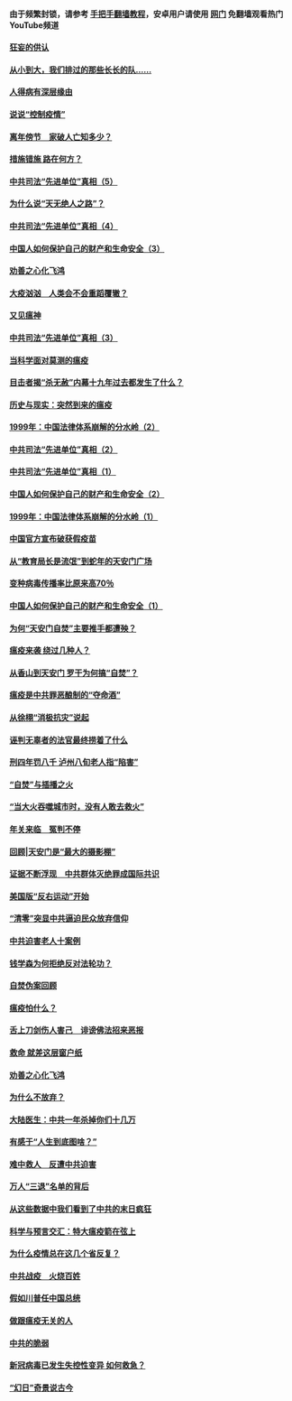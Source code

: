 #### 由于频繁封锁，请参考 [手把手翻墙教程](https://github.com/gfw-breaker/guides/wiki/)，安卓用户请使用 [网门](https://github.com/gfw-breaker/nogfw/blob/master/dl.md?t=02240400) 免翻墙观看热门YouTube频道 

#### [狂妄的供认](../pages/19/421199.md?t=02240400) 

#### [从小到大，我们排过的那些长长的队……](../pages/19/421243.md?t=02240400) 

#### [人得病有深层缘由](../pages/19/420864.md?t=02240400) 

#### [说说“控制疫情”](../pages/19/420831.md?t=02240400) 

#### [离年傍节　家破人亡知多少？](../pages/19/420563.md?t=02240400) 

#### [措施错施  路在何方？](../pages/19/420076.md?t=02240400) 

#### [中共司法“先进单位”真相（5）](../pages/19/419453.md?t=02240400) 

#### [为什么说“天无绝人之路”？](../pages/19/419618.md?t=02240400) 

#### [中共司法“先进单位”真相（4）](../pages/19/419452.md?t=02240400) 

#### [中国人如何保护自己的财产和生命安全（3）](../pages/19/419405.md?t=02240400) 

#### [劝善之心化飞鸿](../pages/19/418758.md?t=02240400) 

#### [大疫汹汹　人类会不会重蹈覆辙？](../pages/19/419691.md?t=02240400) 

#### [又见瘟神](../pages/19/419225.md?t=02240400) 

#### [中共司法“先进单位”真相（3）](../pages/19/419451.md?t=02240400) 

#### [当科学面对莫测的瘟疫](../pages/19/419625.md?t=02240400) 

#### [目击者揭“杀无赦”内幕十九年过去都发生了什么？](../pages/19/419617.md?t=02240400) 

#### [历史与现实：突然到来的瘟疫](../pages/19/419619.md?t=02240400) 

#### [1999年：中国法律体系崩解的分水岭（2）](../pages/19/419455.md?t=02240400) 

#### [中共司法“先进单位”真相（2）](../pages/19/419450.md?t=02240400) 

#### [中共司法“先进单位”真相（1）](../pages/19/419449.md?t=02240400) 

#### [中国人如何保护自己的财产和生命安全（2）](../pages/19/419404.md?t=02240400) 

#### [1999年：中国法律体系崩解的分水岭（1）](../pages/19/419454.md?t=02240400) 

#### [中国官方宣布破获假疫苗](../pages/19/419504.md?t=02240400) 

#### [从“教育局长是流氓”到蛇年的天安门广场](../pages/19/419470.md?t=02240400) 

#### [变种病毒传播率比原来高70％](../pages/19/419456.md?t=02240400) 

#### [中国人如何保护自己的财产和生命安全（1）](../pages/19/419403.md?t=02240400) 

#### [为何“天安门自焚”主要推手都遭殃？](../pages/19/419348.md?t=02240400) 

#### [瘟疫来袭 绕过几种人？](../pages/19/419349.md?t=02240400) 

#### [从香山到天安门 罗干为何搞“自焚”？](../pages/19/419270.md?t=02240400) 

#### [瘟疫是中共罪恶酿制的“夺命酒”](../pages/19/419223.md?t=02240400) 

#### [从徐栩“消极抗灾”说起](../pages/19/419224.md?t=02240400) 

#### [诬判无辜者的法官最终捞着了什么](../pages/19/419268.md?t=02240400) 

#### [刑四年罚八千 泸州八旬老人指“陷害”](../pages/19/419232.md?t=02240400) 

#### [“自焚”与插播之火](../pages/19/419226.md?t=02240400) 

#### [“当大火吞噬城市时，没有人敢去救火”](../pages/19/419077.md?t=02240400) 

#### [年关来临　冤判不停](../pages/19/419093.md?t=02240400) 

#### [回顾|天安门是“最大的摄影棚”](../pages/19/380866.md?t=02240400) 

#### [证据不断浮现　中共群体灭绝罪成国际共识](../pages/19/419031.md?t=02240400) 

#### [美国版“反右运动”开始](../pages/19/419030.md?t=02240400) 

#### [“清零”突显中共逼迫民众放弃信仰](../pages/19/418995.md?t=02240400) 

#### [中共迫害老人十案例](../pages/19/418831.md?t=02240400) 

#### [钱学森为何拒绝反对法轮功？](../pages/19/418905.md?t=02240400) 

#### [自焚伪案回顾](../pages/19/418799.md?t=02240400) 

#### [瘟疫怕什么？](../pages/19/418800.md?t=02240400) 

#### [舌上刀剑伤人害己　诽谤佛法招来恶报](../pages/19/418731.md?t=02240400) 

#### [救命 就差这层窗户纸](../pages/19/418706.md?t=02240400) 

#### [劝善之心化飞鸿](../pages/19/416766.md?t=02240400) 

#### [为什么不放弃？](../pages/19/418691.md?t=02240400) 

#### [大陆医生：中共一年杀掉你们十几万](../pages/19/418670.md?t=02240400) 

#### [有感于“人生到底图啥？”](../pages/19/418624.md?t=02240400) 

#### [难中救人　反遭中共迫害](../pages/19/418414.md?t=02240400) 

#### [万人“三退”名单的背后](../pages/19/418505.md?t=02240400) 

#### [从这些数据中我们看到了中共的末日疯狂](../pages/19/418420.md?t=02240400) 

#### [科学与预言交汇：特大瘟疫箭在弦上](../pages/19/418266.md?t=02240400) 

#### [为什么疫情总在这几个省反复？](../pages/19/418219.md?t=02240400) 

#### [中共战疫　火烧百姓](../pages/19/418220.md?t=02240400) 

#### [假如川普任中国总统](../pages/19/418174.md?t=02240400) 

#### [做跟瘟疫无关的人](../pages/19/418171.md?t=02240400) 

#### [中共的脆弱](../pages/19/418196.md?t=02240400) 

#### [新冠病毒已发生失控性变异 如何救急？](../pages/19/418032.md?t=02240400) 

#### [“幻日”奇景说古今](../pages/19/418033.md?t=02240400) 

